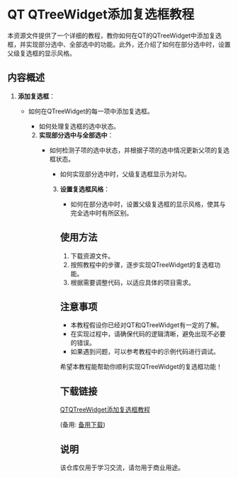 # QT QTreeWidget添加复选框教程

本资源文件提供了一个详细的教程，教你如何在QT的QTreeWidget中添加复选框，并实现部分选中、全部选中的功能。此外，还介绍了如何在部分选中时，设置父级复选框的显示风格。

## 内容概述

1. **添加复选框**：
   - 如何在QTreeWidget的每一项中添加复选框。
      - 如何处理复选框的选中状态。

      2. **实现部分选中与全部选中**：
         - 如何检测子项的选中状态，并根据子项的选中情况更新父项的复选框状态。
            - 如何实现部分选中时，父级复选框显示为对勾。

            3. **设置复选框风格**：
               - 如何在部分选中时，设置父级复选框的显示风格，使其与完全选中时有所区别。

               ## 使用方法

               1. 下载资源文件。
               2. 按照教程中的步骤，逐步实现QTreeWidget的复选框功能。
               3. 根据需要调整代码，以适应具体的项目需求。

               ## 注意事项

               - 本教程假设你已经对QT和QTreeWidget有一定的了解。
               - 在实现过程中，请确保代码的逻辑清晰，避免出现不必要的错误。
               - 如果遇到问题，可以参考教程中的示例代码进行调试。

               希望本教程能帮助你顺利实现QTreeWidget的复选框功能！

               ## 下载链接
               [QTQTreeWidget添加复选框教程](https://pan.quark.cn/s/d7198d058f48) 

               (备用: [备用下载](https://pan.baidu.com/s/1QJm2Qo8flSMH-kGCEZn2Og?pwd=wf0b))

               ## 说明

               该仓库仅用于学习交流，请勿用于商业用途。
